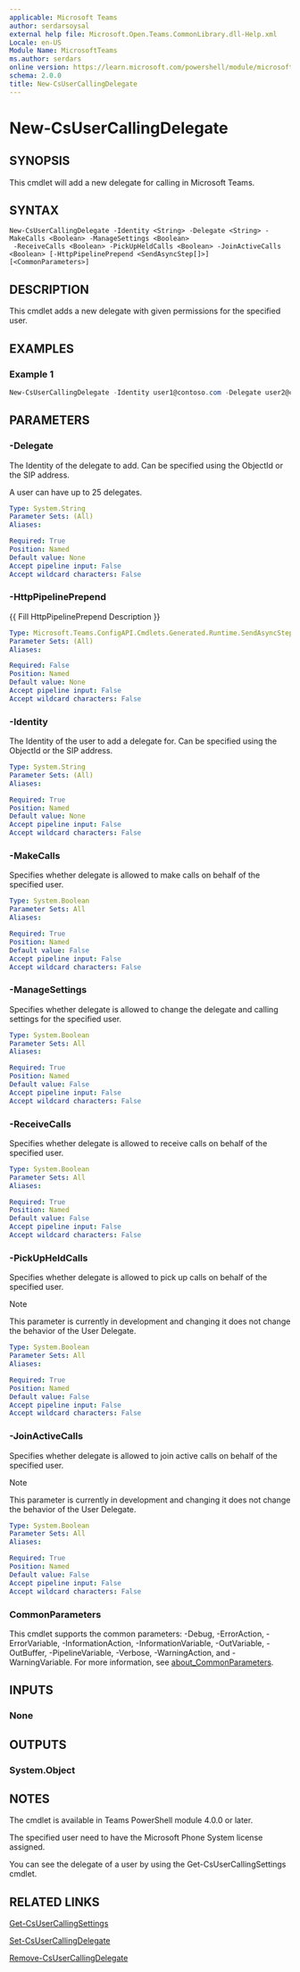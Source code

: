 ```yaml
---
applicable: Microsoft Teams
author: serdarsoysal
external help file: Microsoft.Open.Teams.CommonLibrary.dll-Help.xml
Locale: en-US
Module Name: MicrosoftTeams
ms.author: serdars
online version: https://learn.microsoft.com/powershell/module/microsoftteams/new-csusercallingdelegate
schema: 2.0.0
title: New-CsUserCallingDelegate
---
```


# New-CsUserCallingDelegate

## SYNOPSIS
This cmdlet will add a new delegate for calling in Microsoft Teams.

## SYNTAX

```
New-CsUserCallingDelegate -Identity <String> -Delegate <String> -MakeCalls <Boolean> -ManageSettings <Boolean>
 -ReceiveCalls <Boolean> -PickUpHeldCalls <Boolean> -JoinActiveCalls <Boolean> [-HttpPipelinePrepend <SendAsyncStep[]>] [<CommonParameters>]
```

## DESCRIPTION
This cmdlet adds a new delegate with given permissions for the specified user.

## EXAMPLES

### Example 1
```powershell
New-CsUserCallingDelegate -Identity user1@contoso.com -Delegate user2@contoso.com -MakeCalls $true -ReceiveCalls $true -ManageSettings $true -PickUpHeldCalls $true -JoinActiveCalls $true
```

## PARAMETERS

### -Delegate
The Identity of the delegate to add. Can be specified using the ObjectId or the SIP address.

A user can have up to 25 delegates.

```yaml
Type: System.String
Parameter Sets: (All)
Aliases:

Required: True
Position: Named
Default value: None
Accept pipeline input: False
Accept wildcard characters: False
```

### -HttpPipelinePrepend
{{ Fill HttpPipelinePrepend Description }}

```yaml
Type: Microsoft.Teams.ConfigAPI.Cmdlets.Generated.Runtime.SendAsyncStep[]
Parameter Sets: (All)
Aliases:

Required: False
Position: Named
Default value: None
Accept pipeline input: False
Accept wildcard characters: False
```

### -Identity
The Identity of the user to add a delegate for. Can be specified using the ObjectId or the SIP address.

```yaml
Type: System.String
Parameter Sets: (All)
Aliases:

Required: True
Position: Named
Default value: None
Accept pipeline input: False
Accept wildcard characters: False
```

### -MakeCalls

Specifies whether delegate is allowed to make calls on behalf of the specified user.

```yaml
Type: System.Boolean
Parameter Sets: All
Aliases:

Required: True
Position: Named
Default value: False
Accept pipeline input: False
Accept wildcard characters: False
```

### -ManageSettings

Specifies whether delegate is allowed to change the delegate and calling settings for the specified user.

```yaml
Type: System.Boolean
Parameter Sets: All
Aliases:

Required: True
Position: Named
Default value: False
Accept pipeline input: False
Accept wildcard characters: False
```

### -ReceiveCalls

Specifies whether delegate is allowed to receive calls on behalf of the specified user.

```yaml
Type: System.Boolean
Parameter Sets: All
Aliases:

Required: True
Position: Named
Default value: False
Accept pipeline input: False
Accept wildcard characters: False
```

### -PickUpHeldCalls

Specifies whether delegate is allowed to pick up calls on behalf of the specified user.

>[!NOTE]
>This parameter is currently in development and changing it does not change the behavior of the User Delegate.

```yaml
Type: System.Boolean
Parameter Sets: All
Aliases:

Required: True
Position: Named
Default value: False
Accept pipeline input: False
Accept wildcard characters: False
```

### -JoinActiveCalls

Specifies whether delegate is allowed to join active calls on behalf of the specified user.

>[!NOTE]
>This parameter is currently in development and changing it does not change the behavior of the User Delegate.

```yaml
Type: System.Boolean
Parameter Sets: All
Aliases:

Required: True
Position: Named
Default value: False
Accept pipeline input: False
Accept wildcard characters: False
```

### CommonParameters
This cmdlet supports the common parameters: -Debug, -ErrorAction, -ErrorVariable, -InformationAction, -InformationVariable, -OutVariable, -OutBuffer, -PipelineVariable, -Verbose, -WarningAction, and -WarningVariable. For more information, see [about_CommonParameters](http://go.microsoft.com/fwlink/?LinkID=113216).

## INPUTS

### None

## OUTPUTS

### System.Object

## NOTES
The cmdlet is available in Teams PowerShell module 4.0.0 or later.

The specified user need to have the Microsoft Phone System license assigned.

You can see the delegate of a user by using the Get-CsUserCallingSettings cmdlet.

## RELATED LINKS
[Get-CsUserCallingSettings](https://learn.microsoft.com/powershell/module/microsoftteams/get-csusercallingsettings)

[Set-CsUserCallingDelegate](https://learn.microsoft.com/powershell/module/microsoftteams/set-csusercallingdelegate)

[Remove-CsUserCallingDelegate](https://learn.microsoft.com/powershell/module/microsoftteams/remove-csusercallingdelegate)
